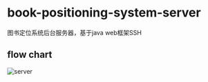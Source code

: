 # book-positioning-system-server
图书定位系统后台服务器，基于java web框架SSH  
  
## flow chart
![server](https://github.com/meiqua/bpsys-server/blob/master/server.png)
